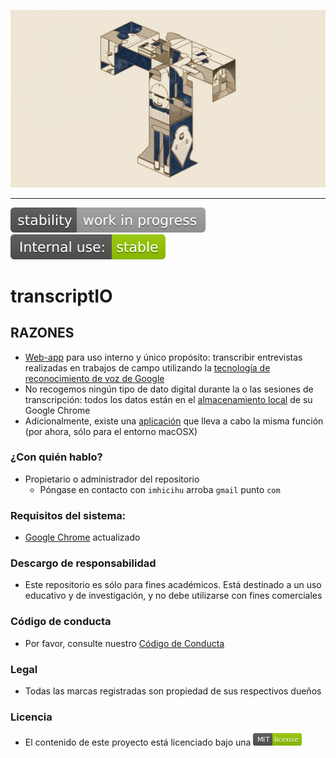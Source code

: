 <p align="center">
  <img src="images/LjwTgd4cSAumdXh8EaXXbg.webp?raw=true" alt="Logotipo de transcriptIO"/>
</p>

---

![stability-work_in_progress](images/stability-work_in_progress-lightgrey.svg)
![internaluse-green](images/internal_use_-stable-green.svg)

# transcriptIO

## RAZONES

* [Web-app](https://hablante.surge.sh/) para uso interno y único propósito: transcribir entrevistas realizadas en trabajos de campo utilizando la [tecnología de reconocimiento de voz de Google](https://www.google.com/intl/en/chrome/demos/speech.html)
* No recogemos ningún tipo de dato digital durante la o las sesiones de transcripción: todos los datos están en el [almacenamiento local](https://developer.mozilla.org/en-US/docs/Web/API/Window/localStorage) de su Google Chrome
* Adicionalmente, existe una [aplicación](https://bitbucket.org/imhicihu/transcriptio/downloads/) que lleva a cabo la misma función (por ahora, sólo para el entorno macOSX)
     
### ¿Con quién hablo? ###

* Propietario o administrador del repositorio
    - Póngase en contacto con `imhicihu` arroba `gmail` punto `com`

### Requisitos del sistema:

* [Google Chrome](https://www.google.com/chrome/) actualizado

### Descargo de responsabilidad

* Este repositorio es sólo para fines académicos. Está destinado a un uso educativo y de investigación, y no debe utilizarse con fines comerciales

### Código de conducta

* Por favor, consulte nuestro [Código de Conducta](code_of_conduct.md)

### Legal ###

* Todas las marcas registradas son propiedad de sus respectivos dueños

### Licencia ###

* El contenido de este proyecto está licenciado bajo una ![licencia MIT](images/MIT_License.png)
